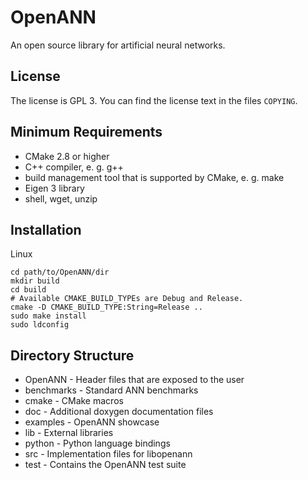 OpenANN
=======

An open source library for artificial neural networks.

License
-------

The license is GPL 3. You can find the license text in the files `COPYING`.

Minimum Requirements
--------------------

* CMake 2.8 or higher
* C++ compiler, e. g. g++
* build management tool that is supported by CMake, e. g. make
* Eigen 3 library
* shell, wget, unzip

Installation
------------

Linux

    cd path/to/OpenANN/dir
    mkdir build
    cd build
    # Available CMAKE_BUILD_TYPEs are Debug and Release.
    cmake -D CMAKE_BUILD_TYPE:String=Release ..
    sudo make install
    sudo ldconfig

Directory Structure
-------------------

* OpenANN - Header files that are exposed to the user
* benchmarks - Standard ANN benchmarks
* cmake - CMake macros
* doc - Additional doxygen documentation files
* examples - OpenANN showcase
* lib - External libraries
* python - Python language bindings
* src - Implementation files for libopenann
* test - Contains the OpenANN test suite
